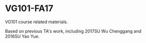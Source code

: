 # VG101-FA17

VG101 course related materials.

Based on previous TA's work, including 2017SU Wu Chenggang and 2016SU Yao Yue.
